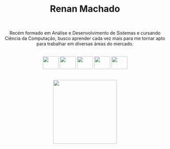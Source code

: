 <p align="center">
  <h1 align="center">Renan Machado</h1>
  <br>
  <p align="center"> Recém formado em Análise e Desenvolvimento de Sistemas e cursando Ciência da Computação, busco aprender cada vez mais para me tornar apto para trabalhar em diversas áreas do mercado.
  <div style="display: inline_block" align="center">
    <br>
    <img height=40px width=50px src="https://cdn.jsdelivr.net/gh/devicons/devicon/icons/postgresql/postgresql-original.svg" />
    <img height=40px width=50px src="https://cdn.jsdelivr.net/gh/devicons/devicon/icons/javascript/javascript-original.svg" />
    <img height=40px width=50px src="https://cdn.jsdelivr.net/gh/devicons/devicon/icons/java/java-original.svg" />
    <img height=40px width=50px src="https://cdn.jsdelivr.net/gh/devicons/devicon/icons/html5/html5-original.svg" />
    <img height=40px width=50px src="https://cdn.jsdelivr.net/gh/devicons/devicon/icons/css3/css3-original.svg" />
    <br>
    <br>
  </div>
<p align="center">
  <img height=200px src="https://github-readme-stats.vercel.app/api/top-langs/?username=eurenaneu&layout=compact&border_radius=0&theme=dark">
</p>

